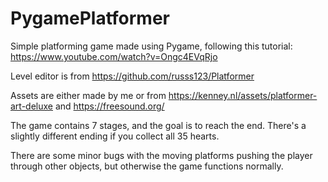 # PygamePlatformer

Simple platforming game made using Pygame, following this tutorial: https://www.youtube.com/watch?v=Ongc4EVqRjo &nbsp;&nbsp;&nbsp;&nbsp;&nbsp;&nbsp;&nbsp;&nbsp;&nbsp;&nbsp;&nbsp;&nbsp;

Level editor is from https://github.com/russs123/Platformer &nbsp;&nbsp;&nbsp;&nbsp;&nbsp;&nbsp;&nbsp;&nbsp;&nbsp;&nbsp;&nbsp;&nbsp;

Assets are either made by me or from https://kenney.nl/assets/platformer-art-deluxe and https://freesound.org/

The game contains 7 stages, and the goal is to reach the end. There's a slightly different ending if you collect all 35 hearts.

There are some minor bugs with the moving platforms pushing the player through other objects, but otherwise the game functions normally.
